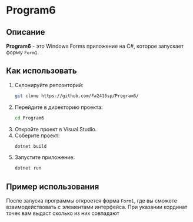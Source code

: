 # Program6

## Описание
**Program6** - это Windows Forms приложение на C#, которое запускает форму `Form1`.

## Как использовать
1. Склонируйте репозиторий:
    ```bash
    git clone https://github.com/Fa2416sp/Program6/
    ```
2. Перейдите в директорию проекта:
    ```bash
    cd Program6
    ```
3. Откройте проект в Visual Studio.
4. Соберите проект:
    ```bash
    dotnet build
    ```
5. Запустите приложение:
    ```bash
    dotnet run
    ```

## Пример использования
После запуска программы откроется форма `Form1`, где вы сможете взаимодействовать с элементами интерфейса. При указании кординат точек вам выдаст сколько из них совпадают 
